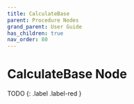 ```yaml
---
title: CalculateBase
parent: Procedure Nodes
grand_parent: User Guide
has_children: true
nav_order: 80
---
```

# CalculateBase Node

TODO
{: .label .label-red }
